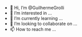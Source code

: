 - 👋 Hi, I’m @GuilhermeGrolli
- 👀 I’m interested in ...
- 🌱 I’m currently learning ...
- 💞️ I’m looking to collaborate on ...
- 📫 How to reach me ...

<!---
GuilhermeGrolli/GuilhermeGrolli is a ✨ special ✨ repository because its `README.md` (this file) appears on your GitHub profile.
You can click the Preview link to take a look at your changes.
--->
